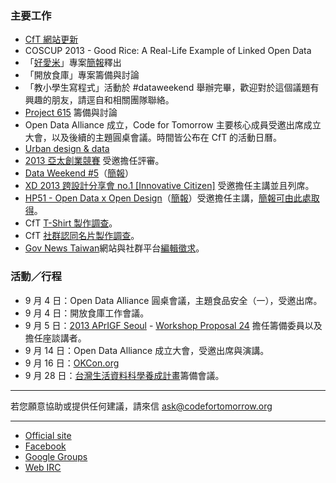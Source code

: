 ### 主要工作 ###

- [CfT 網站更新](https://github.com/codefortomorrow/cftdrupal2013)
- COSCUP 2013 - Good Rice: A Real-Life Example of Linked Open Data
- 「[好愛米](https://hackpad.com/Good-Rice-eDov1lMvSoK)」專案[簡報](http://www.slideshare.net/ckliu/good-rice)釋出
- 「開放食庫」專案籌備與討論
- 「教小學生寫程式」活動於 #dataweekend 舉辦完畢，歡迎對於這個議題有興趣的朋友，請逕自和相關團隊聯絡。
- [Project 615](https://codefortomorrow.hackpad.com/Project-615-6RJuax8jZlf) 籌備與討論
- Open Data Alliance 成立，Code for Tomorrow 主要核心成員受邀出席成立大會，以及後續的主題圓桌會議。時間皆公布在 CfT 的活動日曆。
- [Urban design & data](http://www.slideshare.net/RoyLin1/urban-design-data)
- [2013 亞太創業競賽](http://www.tvca.org.tw/download/AsiaEC.html) 受邀擔任評審。
- [Data Weekend #5](http://registrano.com/events/dataweekend05)（[簡報](http://www.slideshare.net/fchiangtw/data-weekend-5)）
- [XD 2013 跨設計分享會 no.1 [Innovative Citizen]](http://www.xd-crossdesign.com/2013/08/xd-2013-no1-innovative-citizen.html) 受邀擔任主講並且列席。
- [HP51 - Open Data x Open Design](http://www.hpx-party.com/hpx-events/hp51)（[簡報](http://www.slideshare.net/schee/147-25683895)）受邀擔任主講，[簡報可由此處取得](www.slideshare.net/schee/147-25683895)。
- CfT [T-Shirt 製作調查](https://groups.google.com/d/topic/codefortomorrow/BYq33ZvjOGU/discussion)。
- CfT [社群認同名片製作調查](https://groups.google.com/d/topic/codefortomorrow/46X9B6iRZF0/discussion)。
- [Gov News Taiwan](http://news.codefortomorrow.org)網站與社群平台[編輯徵求](https://groups.google.com/forum/#!topic/codefortomorrow/b42S7JvCqOk)。

### 活動／行程 ###
- 9 月 4 日：Open Data Alliance 圓桌會議，主題食品安全（一），受邀出席。
- 9 月 4 日：開放食庫工作會議。
- 9 月 5 日：[2013 APrIGF Seoul](http://2013.rigf.asia/) - [Workshop Proposal 24](http://2013.rigf.asia/workshop-proposal-24/) 擔任籌備委員以及擔任座談講者。
- 9 月 14 日：Open Data Alliance 成立大會，受邀出席與演講。
- 9 月 16 日：[OKCon.org](http://okcon.org/)
- 9 月 28 日：[台灣生活資料科學養成計畫](https://hackpad.com/Data-Science-Program-ssqo2iX6wSh)籌備會議。

---

若您願意協助或提供任何建議，請來信 ask@codefortomorrow.org

---

- [Official site](http://codefortomorrow.org/)
- [Facebook](https://www.facebook.com/CodeForTomorrow)
- [Google Groups](http://groups.google.com/group/codefortomorrow)
- [Web IRC](http://webchat.freenode.net/?channels=codefortomorrow)
